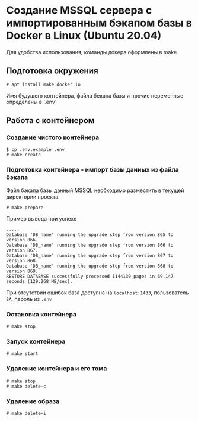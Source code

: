 # Создание MSSQL сервера с импортированным бэкапом базы в Docker в Linux (Ubuntu 20.04)

Для удобства использования, команды докера оформлены в make.

## Подготовка окружения
```
# apt install make docker.io
```
Имя будущего контейнера, файла бекапа базы и прочие переменные определены в '.env'

## Работа с контейнером
### Создание чистого контейнера
```
$ cp .env.example .env
# make create
```

### Подготовка контейнера - импорт базы данных из файла бэкапа
Файл бэкапа базы данный MSSQL необходимо разместить в текущей директории проекта.
```
# make prepare
```

Пример вывода при успехе
```
.....
Database 'DB_name' running the upgrade step from version 865 to version 866.
Database 'DB_name' running the upgrade step from version 866 to version 867.
Database 'DB_name' running the upgrade step from version 867 to version 868.
Database 'DB_name' running the upgrade step from version 868 to version 869.
RESTORE DATABASE successfully processed 1144130 pages in 69.147 seconds (129.268 MB/sec).

```

При отсутствии ошибок база доступна на `localhost:1433`, пользователь `SA`, пароль из `.env`

### Остановка контейнера
```
# make stop
```

### Запуск контейнера
```
# make start
```

### Удаление контейнера и его тома
```
# make stop
# make delete-c
```

### Удаление образа
```
# make delete-i
```
